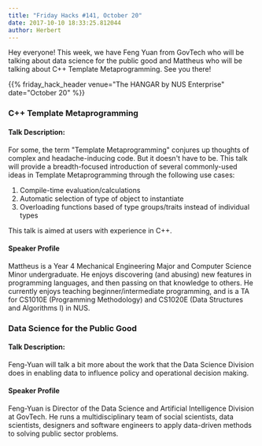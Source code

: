 ```yaml
---
title: "Friday Hacks #141, October 20"
date: 2017-10-10 18:33:25.812044
author: Herbert
---
```


Hey everyone! This week, we have Feng Yuan from GovTech who will be talking about data science for the public good and Mattheus who will be talking about C++ Template Metaprogramming. See you there!

{{% friday_hack_header venue="The HANGAR by NUS Enterprise" date="October 20" %}}


### C++ Template Metaprogramming

#### Talk Description:

For some, the term "Template Metaprogramming" conjures up thoughts of complex and headache-inducing code. But it doesn't have to be. This talk will provide a breadth-focused introduction of several commonly-used ideas in Template Metaprogramming through the following use cases:

1. Compile-time evaluation/calculations
2. Automatic selection of type of object to instantiate
3. Overloading functions based of type groups/traits instead of individual types

This talk is aimed at users with experience in C++.

#### Speaker Profile

Mattheus is a Year 4 Mechanical Engineering Major and Computer Science Minor undergraduate. He enjoys discovering (and abusing) new features in programming languages, and then passing on that knowledge to others. He currently enjoys teaching beginner/intermediate programming, and is a TA for CS1010E (Programming Methodology) and CS1020E (Data Structures and Algorithms I) in NUS.

### Data Science for the Public Good

#### Talk Description:

Feng-Yuan will talk a bit more about the work that the Data Science Division does in enabling data to influence policy and operational decision making.

#### Speaker Profile

Feng-Yuan is Director of the Data Science and Artificial Intelligence Division at GovTech. He runs a multidisciplinary team of social scientists, data scientists, designers and software engineers to apply data-driven methods to solving public sector problems.
